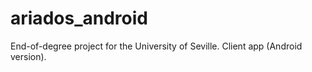 # ariados_android
End-of-degree project for the University of Seville. Client app (Android version).
